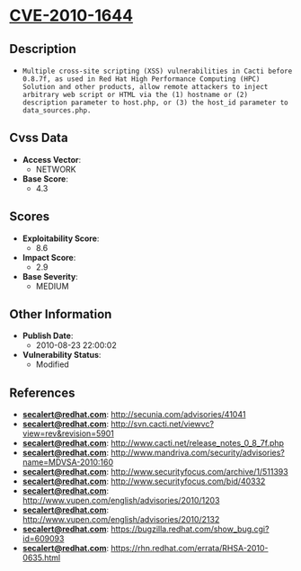 
# [CVE-2010-1644](https://cve.mitre.org/cgi-bin/cvename.cgi?name=CVE-2010-1644)

## Description

- `Multiple cross-site scripting (XSS) vulnerabilities in Cacti before 0.8.7f, as used in Red Hat High Performance Computing (HPC) Solution and other products, allow remote attackers to inject arbitrary web script or HTML via the (1) hostname or (2) description parameter to host.php, or (3) the host_id parameter to data_sources.php.`

## Cvss Data

- **Access Vector**:
  - NETWORK
- **Base Score**:
  - 4.3

## Scores

- **Exploitability Score**:
  - 8.6
- **Impact Score**:
  - 2.9
- **Base Severity**:
  - MEDIUM

## Other Information

- **Publish Date**:
  - 2010-08-23 22:00:02
- **Vulnerability Status**:
  - Modified

## References

- **secalert@redhat.com**: http://secunia.com/advisories/41041
- **secalert@redhat.com**: http://svn.cacti.net/viewvc?view=rev&revision=5901
- **secalert@redhat.com**: http://www.cacti.net/release_notes_0_8_7f.php
- **secalert@redhat.com**: http://www.mandriva.com/security/advisories?name=MDVSA-2010:160
- **secalert@redhat.com**: http://www.securityfocus.com/archive/1/511393
- **secalert@redhat.com**: http://www.securityfocus.com/bid/40332
- **secalert@redhat.com**: http://www.vupen.com/english/advisories/2010/1203
- **secalert@redhat.com**: http://www.vupen.com/english/advisories/2010/2132
- **secalert@redhat.com**: https://bugzilla.redhat.com/show_bug.cgi?id=609093
- **secalert@redhat.com**: https://rhn.redhat.com/errata/RHSA-2010-0635.html
